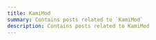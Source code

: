 ```yaml
---
title: KamiMod
summary: Contains posts related to `KamiMod`
description: Contains posts related to KamiMod
---
```

